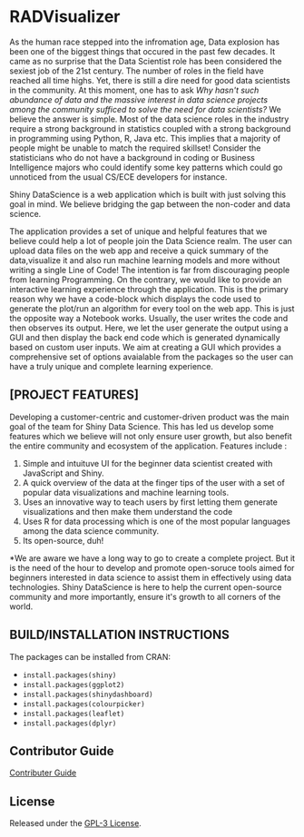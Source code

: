 # RADVisualizer

As the human race stepped into the infromation age, Data explosion has been one of the biggest things that occured in the past few decades. It came as no surprise that the Data Scientist role has been considered the sexiest job of the 21st century. The number of roles in the field have reached all time highs. Yet, there is still a dire need for good data scientists in the community. At this moment, one has to ask *Why hasn't such abundance of data and the massive interest in data science projects among the community sufficed to solve the need for data scientists?* We believe the answer is simple. Most of the data science roles in the industry require a strong background in statistics coupled with a strong background in programming using Python, R, Java etc. This implies that a majority of people might be unable to match the required skillset! Consider the statisticians who do not have a background in coding or Business Intelligence majors who could identify some key patterns which could go unnoticed from the usual CS/ECE developers for instance.

Shiny DataScience is a web application which is built with just solving this goal in mind. We believe bridging the gap between the non-coder and data science.

 The application provides a set of unique and helpful features that we believe could help a lot of people join the Data Science realm.
 The user can upload data files on the web app and receive a quick summary of the data,visualize it and also run machine learning models and more without writing a single Line of Code!
The intention is far from discouraging people from learning Programming. On the contrary, we would like to provide an interactive learning experience through the application. This is the primary reason why we have a code-block which displays the code used to generate the plot/run an algorithm for every tool on the web app. This is just the opposite way a Notebook works. Usually, the user writes the code and then observes its output. Here, we let the user generate the output using a GUI and then display the back end code which is generated dynamically based on custom user inputs. We aim at creating a GUI which provides a comprehensive set of options avaialable from the packages so the user can have a truly unique and complete learning experience.

 ## [PROJECT FEATURES] 
Developing a customer-centric and customer-driven product was the main goal of the team for Shiny Data Science. This has led us develop some features which we believe will not only ensure user growth, but also benefit the entire community and ecosystem of the application. Features include :
1. Simple and intuituve UI for the beginner data scientist created with JavaScript and Shiny.
2. A quick overview of the data at the finger tips of the user with a set of popular data visualizations and machine learning tools.
3. Uses an innovative way to teach users by first letting them generate visualizations and then make them understand the code
4. Uses R for data processing which is one of the most popular languages among the data science community. 
5. Its open-source, duh!


 *We are aware we have a long way to go to create a complete project. But it is the need of the hour to develop and promote open-soruce tools aimed for beginners interested in data science to assist them in effectively using data technologies. Shiny DataScience is here to help the current open-source community and more importantly, ensure it's growth to all corners of the world. 

## BUILD/INSTALLATION INSTRUCTIONS
  The packages can be installed from CRAN:

* <code>install.packages(shiny)</code>
* <code>install.packages(ggplot2)</code>
* <code>install.packages(shinydashboard)</code>
* <code>install.packages(colourpicker)</code>
* <code>install.packages(leaflet)</code>
* <code>install.packages(dplyr)</code>

## Contributor Guide
<a href="https://github.com/mscsalex/Shiny_DataScience/blob/master/CONTRIBUTING.md">Contributer Guide</a>

## License 
Released under the <a href="https://github.com/mscsalex/Shiny_DataScience/blob/master/LICENSE">GPL-3 License</a>.
